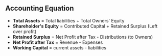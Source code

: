 ## Accounting Equation
- **Total Assets** = Total liabilities + Total Owners' Equity
- **Shareholder's Equity**  = Contributed Capital + Retained Surplus (Left over profit)
- **Retained Surplus** = Net Profit after Tax - Distributions (to Owners)
- **Net Profit after Tax** = Revenue - Expenses
- **Working Capital** = current assets - liabilities